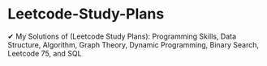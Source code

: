 # Leetcode-Study-Plans
✔ My Solutions of (Leetcode Study Plans): Programming Skills, Data Structure, Algorithm, Graph Theory, Dynamic Programming, Binary Search, Leetcode 75, and SQL
